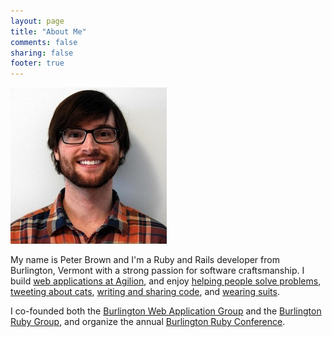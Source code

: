 ```yaml
---
layout: page
title: "About Me"
comments: false
sharing: false
footer: true
---
```


<img class="about-me" src="/images/pete.jpeg" title='Peter Brown' width="250" height="250" />

My name is Peter Brown and I'm a Ruby and Rails developer from Burlington, Vermont
with a strong passion for software craftsmanship. I build [web applications at Agilion](http://agilion.com/), and
enjoy [helping people solve problems](http://stackoverflow.com/users/167614/beerlington),
[tweeting about cats](https://twitter.com/beerlington),
[writing and sharing code](https://github.com/beerlington), and [wearing suits](http://www.linkedin.com/in/p3t3r).

I co-founded both the [Burlington Web Application Group](http://www.btvwag.org/)
and the [Burlington Ruby Group](http://burlingtonruby.org/), and organize
the annual [Burlington Ruby Conference](http://burlingtonruby.com/).

